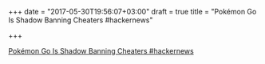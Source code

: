 +++
date = "2017-05-30T19:56:07+03:00"
draft = true
title = "Pokémon Go Is Shadow Banning Cheaters  #hackernews"

+++

<p><a href="https://t.co/MMCdVYiKXp">Pokémon Go Is Shadow Banning Cheaters  #hackernews</a></p>